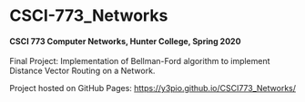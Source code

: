 # CSCI-773_Networks
#### CSCI 773 Computer Networks, Hunter College, Spring 2020

Final Project:
Implementation of Bellman-Ford algorithm to implement Distance Vector Routing on a Network.

Project hosted on GitHub Pages: https://y3pio.github.io/CSCI773_Networks/
